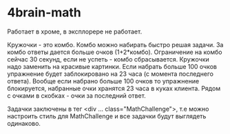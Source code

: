 4brain-math
===========
Работает в хроме, в эксплорере не работает.

Кружочки - это комбо. Комбо можно набирать быстро решая задачи. За комбо ответы дается больше очков (1+2*комбо). Ограничение на комбо сейчас 30 секунд, если не успеть - комбо сбрасывается. Кружочки надо заменить на красивые картинки.
Если набрать больше 100 очков упражнение будет заблокировано на 23 часа (с момента последнего ответа). Вообще если набрано больше 100 очков то упражнение блокируется, набранные очки хранятся 23 часа в куках клиента.
Рядом с очками в скобках - очки за последний ответ.

Задачки заключены в тег <div ... class="MathChallenge">, т.е можно настроить стиль для MathChallenge и все задачки будут выглядеть одинаково.

